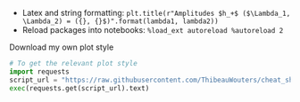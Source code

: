- Latex and string formatting: `plt.title(r"Amplitudes $h_+$ ($\Lambda_1, \Lambda_2) = ({}, {}$)".format(lambda1, lambda2))`
- Reload packages into notebooks: `%load_ext autoreload %autoreload 2`

Download my own plot style
```python
# To get the relevant plot style
import requests
script_url = "https://raw.githubusercontent.com/ThibeauWouters/cheat_sheets/main/myploystyle.py"
exec(requests.get(script_url).text)
```

